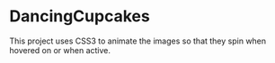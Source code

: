 DancingCupcakes
===============

This project uses CSS3 to animate the images so that they spin when hovered on or when active. 
